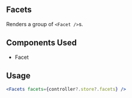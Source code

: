 ## Facets
Renders a group of `<Facet />`s. 

## Components Used
- Facet

## Usage

```jsx
<Facets facets={controller?.store?.facets} />
```
